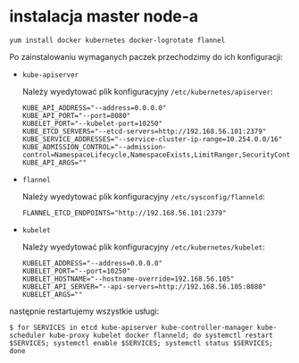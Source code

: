 # instalacja master node-a

```
yum install docker kubernetes docker-logrotate flannel
```
Po zainstalowaniu wymaganych paczek przechodzimy do ich konfiguracji:

- `kube-apiserver`

    Należy wyedytować plik konfiguracyjny `/etc/kubernetes/apiserver`:
    ```
    KUBE_API_ADDRESS="--address=0.0.0.0"
    KUBE_API_PORT="--port=8080"
    KUBELET_PORT="--kubelet-port=10250"
    KUBE_ETCD_SERVERS="--etcd-servers=http://192.168.56.101:2379"
    KUBE_SERVICE_ADDRESSES="--service-cluster-ip-range=10.254.0.0/16"
    KUBE_ADMISSION_CONTROL="--admission-control=NamespaceLifecycle,NamespaceExists,LimitRanger,SecurityContextDeny,ServiceAccount,ResourceQuota"
    KUBE_API_ARGS=""
    ```

- `flannel`

    Należy wyedytować plik konfiguracyjny `/etc/sysconfig/flanneld`:
    ```
    FLANNEL_ETCD_ENDPOINTS="http://192.168.56.101:2379"
    ```

- `kubelet`

    Należy wyedytować plik konfiguracyjny `/etc/kubernetes/kubelet`:
    ```
    KUBELET_ADDRESS="--address=0.0.0.0"
    KUBELET_PORT="--port=10250"
    KUBELET_HOSTNAME="--hostname-override=192.168.56.105"
    KUBELET_API_SERVER="--api-servers=http://192.168.56.105:8080"
    KUBELET_ARGS=""
    ```

następnie restartujemy wszystkie usługi:
```
$ for SERVICES in etcd kube-apiserver kube-controller-manager kube-scheduler kube-proxy kubelet docker flanneld; do systemctl restart $SERVICES; systemctl enable $SERVICES; systemctl status $SERVICES; done
```